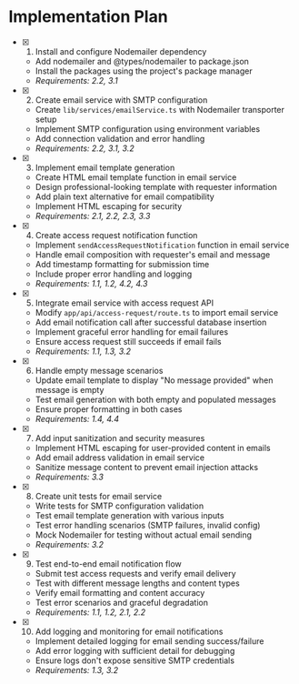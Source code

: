 # Implementation Plan

- [x] 1. Install and configure Nodemailer dependency
  - Add nodemailer and @types/nodemailer to package.json
  - Install the packages using the project's package manager
  - _Requirements: 2.2, 3.1_

- [x] 2. Create email service with SMTP configuration
  - Create `lib/services/emailService.ts` with Nodemailer transporter setup
  - Implement SMTP configuration using environment variables
  - Add connection validation and error handling
  - _Requirements: 2.2, 3.1, 3.2_

- [x] 3. Implement email template generation
  - Create HTML email template function in email service
  - Design professional-looking template with requester information
  - Add plain text alternative for email compatibility
  - Implement HTML escaping for security
  - _Requirements: 2.1, 2.2, 2.3, 3.3_

- [x] 4. Create access request notification function
  - Implement `sendAccessRequestNotification` function in email service
  - Handle email composition with requester's email and message
  - Add timestamp formatting for submission time
  - Include proper error handling and logging
  - _Requirements: 1.1, 1.2, 4.2, 4.3_

- [x] 5. Integrate email service with access request API
  - Modify `app/api/access-request/route.ts` to import email service
  - Add email notification call after successful database insertion
  - Implement graceful error handling for email failures
  - Ensure access request still succeeds if email fails
  - _Requirements: 1.1, 1.3, 3.2_

- [x] 6. Handle empty message scenarios
  - Update email template to display "No message provided" when message is empty
  - Test email generation with both empty and populated messages
  - Ensure proper formatting in both cases
  - _Requirements: 1.4, 4.4_

- [x] 7. Add input sanitization and security measures
  - Implement HTML escaping for user-provided content in emails
  - Add email address validation in email service
  - Sanitize message content to prevent email injection attacks
  - _Requirements: 3.3_

- [x] 8. Create unit tests for email service
  - Write tests for SMTP configuration validation
  - Test email template generation with various inputs
  - Test error handling scenarios (SMTP failures, invalid config)
  - Mock Nodemailer for testing without actual email sending
  - _Requirements: 3.2_

- [x] 9. Test end-to-end email notification flow
  - Submit test access requests and verify email delivery
  - Test with different message lengths and content types
  - Verify email formatting and content accuracy
  - Test error scenarios and graceful degradation
  - _Requirements: 1.1, 1.2, 2.1, 2.2_

- [x] 10. Add logging and monitoring for email notifications
  - Implement detailed logging for email sending success/failure
  - Add error logging with sufficient detail for debugging
  - Ensure logs don't expose sensitive SMTP credentials
  - _Requirements: 1.3, 3.2_